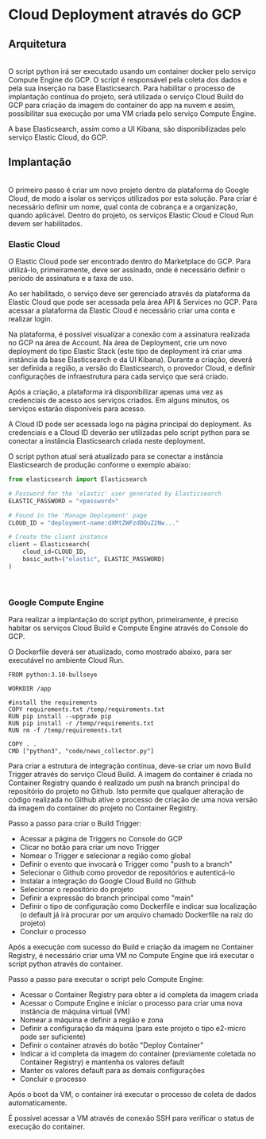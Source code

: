 # Cloud Deployment através do GCP

## Arquitetura
<br/>
O script python irá ser executado usando um container docker pelo serviço Compute Engine do GCP.
O script é responsável pela coleta dos dados e pela sua inserção na base Elasticsearch.
Para habilitar o processo de implantação contínua do projeto, será utilizada o serviço Cloud Build do GCP para criação da imagem do container do app na nuvem e assim, possibilitar sua execução por uma VM criada pelo serviço Compute Engine.

A base Elasticsearch, assim como a UI Kibana, são disponibilizadas pelo serviço Elastic Cloud, do GCP.
<br/>

## Implantação
<br/>
O primeiro passo é criar um novo projeto dentro da plataforma do Google Cloud, de modo a isolar os serviços utilizados por esta solução.
Para criar é necessário definir um nome, qual conta de cobrança e a organização, quando aplicável.
Dentro do projeto, os serviços Elastic Cloud e Cloud Run devem ser habilitados.

### Elastic Cloud

O Elastic Cloud pode ser encontrado dentro do Marketplace do GCP. Para utilizá-lo, primeiramente, deve ser assinado, onde é necessário definir o período de assinatura e a taxa de uso.

Ao ser habilitado, o serviço deve ser gerenciado através da plataforma da Elastic Cloud que pode ser acessada pela área API & Services no GCP.
Para acessar a plataforma da Elastic Cloud é necessário criar uma conta e realizar login.

Na plataforma, é possível visualizar a conexão com a assinatura realizada no GCP na área de Account.
Na área de Deployment, crie um novo deployment do tipo Elastic Stack (este tipo de deployment irá criar uma instância da base Elasticsearch e da UI Kibana). Durante a criação, deverá ser definida a região, a versão do Elasticsearch, o provedor Cloud, e definir configurações de infraestrutura para cada serviço que será criado.

Após a criação, a plataforma irá disponibilizar apenas uma vez as credenciais de acesso aos serviços criados.
Em alguns minutos, os serviços estarão disponíveis para acesso.

A Cloud ID pode ser acessada logo na página principal do deployment. As credenciais e a Cloud ID deverão ser utilizadas pelo script python para se conectar a instância Elasticsearch criada neste deployment.

O script python atual será atualizado para se conectar a instância Elasticsearch de produção conforme o exemplo abaixo:

```python
from elasticsearch import Elasticsearch

# Password for the 'elastic' user generated by Elasticsearch
ELASTIC_PASSWORD = "<password>"

# Found in the 'Manage Deployment' page
CLOUD_ID = "deployment-name:dXMtZWFzdDQuZ2Nw..."

# Create the client instance
client = Elasticsearch(
    cloud_id=CLOUD_ID,
    basic_auth=("elastic", ELASTIC_PASSWORD)
)

```
<br/>

### Google Compute Engine

Para realizar a implantação do script python, primeiramente, é preciso habitar os serviços Cloud Build e Compute Engine através do Console do GCP.

O Dockerfile deverá ser atualizado, como mostrado abaixo, para ser executável no ambiente Cloud Run.

```docker
FROM python:3.10-bullseye

WORKDIR /app

#install the requirements
COPY requirements.txt /temp/requirements.txt
RUN pip install --upgrade pip
RUN pip install -r /temp/requirements.txt
RUN rm -f /temp/requirements.txt

COPY . .
CMD ["python3", "code/news_collector.py"]
```

Para criar a estrutura de integração contínua, deve-se criar um novo Build Trigger através do serviço Cloud Build. A imagem do container é criada no Container Registry quando é realizado um push na branch principal do repositório do projeto no Github. Isto permite que qualquer alteração de código realizada no Github ative o processo de criação de uma nova versão da imagem do container do projeto no Container Registry.

Passo a passo para criar o Build Trigger:
* Acessar a página de Triggers no Console do GCP
* Clicar no botão para criar um novo Trigger
* Nomear o Trigger e selecionar a região como global
* Definir o evento que invocará o Trigger como "push to a branch"
* Selecionar o Github como provedor de repositórios e autenticá-lo
* Instalar a integração do Google Cloud Build no Github
* Selecionar o repositório do projeto
* Definir a expressão do branch principal como "main"
* Definir o tipo de configuração como Dockerfile e indicar sua localização (o default já irá procurar por um arquivo chamado Dockerfile na raiz do projeto)
* Concluir o processo

Após a execução com sucesso do Build e criação da imagem no Container Registry, é necessário criar uma VM no Compute Engine que irá executar o script python através do container.

Passo a passo para executar o script pelo Compute Engine:
* Acessar o Container Registry para obter a id completa da imagem criada
* Acessar o Compute Engine e iniciar o processo para criar uma nova instância de máquina virtual (VM)
* Nomear a máquina e definir a região e zona
* Definir a configuração da máquina (para este projeto o tipo e2-micro pode ser suficiente)
* Definir o container através do botão "Deploy Container"
* Indicar a id completa da imagem do container (previamente coletada no Container Registry) e mantenha os valores default
* Manter os valores default para as demais configurações
* Concluir o processo 

Após o boot da VM, o container irá executar o processo de coleta de dados automaticamente.

É possível acessar a VM através de conexão SSH para verificar o status de execução do container.
